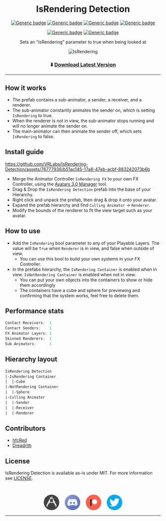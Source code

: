 <div align="center">

# IsRendering Detection

[![Generic badge](https://img.shields.io/github/downloads/VRLabs/IsRendering-Detection/total?label=Downloads)](https://github.com/VRLabs/IsRendering-Detection/releases/latest)
[![Generic badge](https://img.shields.io/badge/License-MIT-informational.svg)](https://github.com/VRLabs/IsRendering-Detection/blob/main/LICENSE)
[![Generic badge](https://img.shields.io/badge/Unity-2019.4.31f1-lightblue.svg)](https://unity3d.com/unity/whats-new/2019.4.31)
[![Generic badge](https://img.shields.io/badge/SDK-AvatarSDK3-lightblue.svg)](https://vrchat.com/home/download)

[![Generic badge](https://img.shields.io/discord/706913824607043605?color=%237289da&label=DISCORD&logo=Discord&style=for-the-badge)](https://discord.vrlabs.dev/)
[![Generic badge](https://img.shields.io/endpoint.svg?url=https%3A%2F%2Fshieldsio-patreon.vercel.app%2Fapi%3Fusername%3Dvrlabs%26type%3Dpatrons&style=for-the-badge)](https://patreon.vrlabs.dev/)

Sets an "IsRendering" parameter to true when being looked at

![IsRendering](https://github.com/VRLabs/IsRendering-Detection/assets/76777936/c9e3c459-1d80-4d6f-9a83-bacfac26c68d)


### ⬇️ [Download Latest Version](https://github.com/VRLabs/IsRendering-Detection/releases/latest)

<!-- 
### 📦 [Add to VRChat Creator Companion]() -->

</div>

---

## How it works

* The prefab contains a sub-animator, a sender, a receiver, and a renderer.  
* The sub-animator constantly animates the sender on, which is setting ``IsRendering`` to true.  
* When the renderer is not in view, the sub-animator stops running and will no longer animate the sender on.  
* The main-animator can then animate the sender off, which sets ``IsRendering`` to false.

## Install guide

https://github.com/VRLabs/IsRendering-Detection/assets/76777936/b51ac145-17a8-47eb-acbf-883242073b6b

* Merge the Animator Controller ``IsRendering FX`` to your own FX Controller, using the [Avatars 3.0 Manager](https://github.com/VRLabs/Avatars-3.0-Manager) tool.
* Drag & Drop the ``IsRendering Detection`` prefab into the base of your Hierarchy.
* Right click and unpack the prefab, then drag & drop it onto your avatar.
* Expand the prefab hierarchy and find ``Culling Animator`` -> ``Renderer``.
* Modify the bounds of the renderer to fit the view target such as your avatar.

## How to use

* Add the ``IsRendering`` bool parameter to any of your Playable Layers. The value will be ``True`` when ``Renderer`` is in view, and false when outside of view.
  * You can use this bool to build your own systems in your FX Controller.
* In the prefabs hierarchy, the ``IsRendering Container`` is enabled when in view. ``IsNotRendering Container`` is enabled when not in view.
  * You can put your own objects into the containers to show or hide them accordingly
  * The containers have a cube and sphere for previewing and confirming that the system works, feel free to delete them.  

## Performance stats

```c++
Contact Receivers:  1
Contact Senders:    1
FX Animator Layers: 1
Skinned Renderers:  1
Sub Animators:      1
```

## Hierarchy layout

```html
IsRendering Detection
|-IsRendering Container
|  |-Cube
|-NotRendering Container
|  |-Sphere
|-Culling Animator
|  |-Sender
|  |-Receiver
|  |-Renderer
```

## Contributors

* [hfcRed](https://github.com/hfcRed)  
* [Dreadrith](https://github.com/Dreadrith)

## License

IsRendering Detection is available as-is under MIT. For more information see [LICENSE](https://github.com/VRLabs/IsRendering-Detection/blob/main/LICENSE).

​

<div align="center">

[<img src="https://github.com/VRLabs/Resources/raw/main/Icons/VRLabs.png" width="50" height="50">](https://vrlabs.dev "VRLabs")
<img src="https://github.com/VRLabs/Resources/raw/main/Icons/Empty.png" width="10">
[<img src="https://github.com/VRLabs/Resources/raw/main/Icons/Discord.png" width="50" height="50">](https://discord.vrlabs.dev/ "VRLabs")
<img src="https://github.com/VRLabs/Resources/raw/main/Icons/Empty.png" width="10">
[<img src="https://github.com/VRLabs/Resources/raw/main/Icons/Patreon.png" width="50" height="50">](https://patreon.vrlabs.dev/ "VRLabs")
<img src="https://github.com/VRLabs/Resources/raw/main/Icons/Empty.png" width="10">
[<img src="https://github.com/VRLabs/Resources/raw/main/Icons/Twitter.png" width="50" height="50">](https://twitter.com/vrlabsdev "VRLabs")

</div>

---
